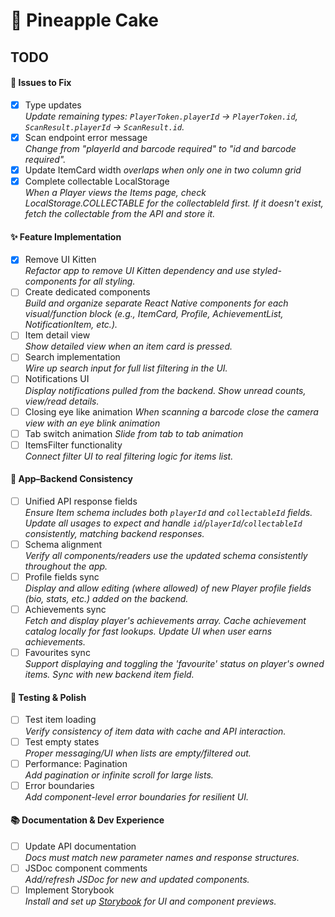 # 🍍 Pineapple Cake

## TODO

#### 🚨 Issues to Fix

- [x] Type updates  
       _Update remaining types: `PlayerToken.playerId` → `PlayerToken.id`, `ScanResult.playerId` → `ScanResult.id`._
- [x] Scan endpoint error message  
       _Change from "playerId and barcode required" to "id and barcode required"._
- [x] Update ItemCard width
      _overlaps when only one in two column grid_
- [x] Complete collectable LocalStorage  
       _When a Player views the Items page, check LocalStorage.COLLECTABLE for the collectableId first. If it doesn't exist, fetch the collectable from the API and store it._

#### ✨ Feature Implementation

- [x] Remove UI Kitten  
       _Refactor app to remove UI Kitten dependency and use styled-components for all styling._
- [ ] Create dedicated components  
       _Build and organize separate React Native components for each visual/function block (e.g., ItemCard, Profile, AchievementList, NotificationItem, etc.)._
- [ ] Item detail view  
       _Show detailed view when an item card is pressed._
- [ ] Search implementation  
       _Wire up search input for full list filtering in the UI._
- [ ] Notifications UI  
       _Display notifications pulled from the backend. Show unread counts, view/read details._
- [ ] Closing eye like animation
      _When scanning a barcode close the camera view with an eye blink animation_
- [ ] Tab switch animation
      _Slide from tab to tab animation_
- [ ] ItemsFilter functionality  
       _Connect filter UI to real filtering logic for items list._

#### 🔄 App–Backend Consistency

- [ ] Unified API response fields  
       _Ensure Item schema includes both `playerId` and `collectableId` fields. Update all usages to expect and handle `id`/`playerId`/`collectableId` consistently, matching backend responses._
- [ ] Schema alignment  
       _Verify all components/readers use the updated schema consistently throughout the app._
- [ ] Profile fields sync  
       _Display and allow editing (where allowed) of new Player profile fields (bio, stats, etc.) added on the backend._
- [ ] Achievements sync  
       _Fetch and display player's achievements array. Cache achievement catalog locally for fast lookups. Update UI when user earns achievements._
- [ ] Favourites sync  
       _Support displaying and toggling the 'favourite' status on player's owned items. Sync with new backend item field._

#### 🧪 Testing & Polish

- [ ] Test item loading  
       _Verify consistency of item data with cache and API interaction._
- [ ] Test empty states  
       _Proper messaging/UI when lists are empty/filtered out._
- [ ] Performance: Pagination  
       _Add pagination or infinite scroll for large lists._
- [ ] Error boundaries  
       _Add component-level error boundaries for resilient UI._

#### 📚 Documentation & Dev Experience

- [ ] Update API documentation  
       _Docs must match new parameter names and response structures._
- [ ] JSDoc component comments  
       _Add/refresh JSDoc for new and updated components._
- [ ] Implement Storybook  
       _Install and set up [Storybook](https://github.com/storybookjs/react-native) for UI and component previews._
